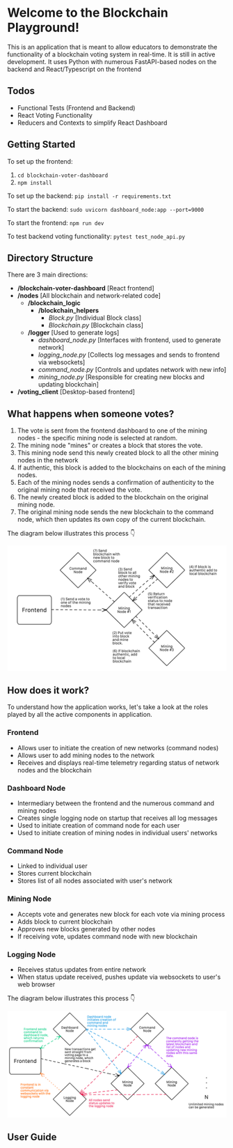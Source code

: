 # Welcome to the Blockchain Playground!

This is an application that is meant to allow educators to demonstrate the functionality of a blockchain voting system in real-time. It is still in active development. It uses Python with numerous FastAPI-based nodes on the backend and React/Typescript on the frontend

## Todos
- Functional Tests (Frontend and Backend)
- React Voting Functionality
- Reducers and Contexts to simplify React Dashboard

## Getting Started
To set up the frontend:
1. `cd blockchain-voter-dashboard`
2. `npm install`

To set up the backend:
`pip install -r requirements.txt`

To start the backend:
`sudo uvicorn dashboard_node:app --port=9000`

To start the frontend:
`npm run dev` 

To test backend voting functionality:
`pytest test_node_api.py`

## Directory Structure
There are 3 main directions:
- **/blockchain-voter-dashboard** [React frontend]
- **/nodes** [All blockchain and network-related code]
	- **/blockchain_logic**
		- **/blockchain_helpers**
			- *Block.py* [Individual Block class]
			- *Blockchain.py* [Blockchain class]
	- **/logger** [Used to generate logs]
		- *dashboard_node.py* [Interfaces with frontend, used to generate network]
		- *logging_node.py* [Collects log messages and sends to frontend via websockets]
		- *command_node.py* [Controls and updates network with new info]
		- *mining_node.py* [Responsible for creating new blocks and updating blockchain]
- **/voting_client** [Desktop-based frontend]

## What happens when someone votes?
1. The vote is sent from the frontend dashboard to one of the mining nodes - the specific mining node is selected at random.
2. The mining node "mines" or creates a block that stores the vote.
3. This mining node send this newly created block to all the other mining nodes in the network
4. If authentic, this block is added to the blockchains on each of the mining nodes.
5. Each of the mining nodes sends a confirmation of authenticity to the original mining node that received the vote.
6. The newly created block is added to the blockchain on the original mining node.
7. The original mining node sends the new blockchain to the command node, which then updates its own copy of the current blockchain.
   
The diagram below illustrates this process :point_down:

![Voting Lifecycle](https://github.com/amithr/Blockchain-Tutorial/blob/main/Voting_Lifecycle.png)

## How does it work?
To understand how the application works, let's take a look at the roles played by all the active components in application.
### Frontend
- Allows user to initiate the creation of new networks (command nodes)
- Allows user to add mining nodes to the network
- Receives and displays real-time telemetry regarding status of network nodes and the blockchain 
### Dashboard Node
- Intermediary between the frontend and the numerous command and mining nodes
- Creates single logging node on startup that receives all log messages
- Used to initiate creation of command node for each user
- Used to initiate creation of mining nodes in individual users' networks
### Command Node
- Linked to individual user
- Stores current blockchain
- Stores list of all nodes associated with user's network
### Mining Node
- Accepts vote and generates new block for each vote via mining process
- Adds block to current blockchain
- Approves new blocks generated by other nodes
- If receiving vote, updates command node with new blockchain
### Logging Node
- Receives status updates from entire network
- When status update received, pushes update via websockets to user's web browser
  
The diagram below illustrates this process :point_down:

![Network Overview](https://github.com/amithr/Blockchain-Tutorial/blob/main/Blockchain_Topology.png)

## User Guide